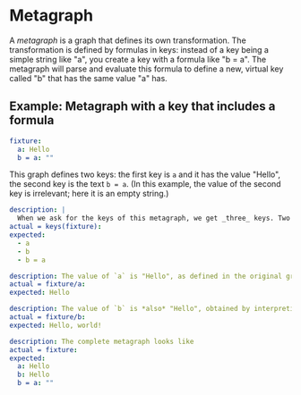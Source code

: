 # Metagraph

A _metagraph_ is a graph that defines its own transformation. The transformation is defined by formulas in keys: instead of a key being a simple string like "a", you create a key with a formula like "b = a". The metagraph will parse and evaluate this formula to define a new, virtual key called "b" that has the same value "a" has.

## Example: Metagraph with a key that includes a formula

```yaml
fixture:
  a: Hello
  b = a: ""
```

This graph defines two keys: the first key is `a` and it has the value "Hello", the second key is the text `b = a`. (In this example, the value of the second key is irrelevant; here it is an empty string.)

```yaml
description: |
  When we ask for the keys of this metagraph, we get _three_ keys. Two are the keys we defined: `a` and `b = a`. The metagraph also evaluates the formula `b = a`, yielding a third, virtual key, `b`.
actual = keys(fixture):
expected:
  - a
  - b
  - b = a
```

```yaml
description: The value of `a` is "Hello", as defined in the original graph.
actual = fixture/a:
expected: Hello
```

```yaml
description: The value of `b` is *also* "Hello", obtained by interpreting the formula `b = a`.
actual = fixture/b:
expected: Hello, world!
```

```yaml
description: The complete metagraph looks like
actual = fixture:
expected:
  a: Hello
  b: Hello
  b = a: ""
```
